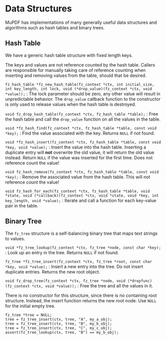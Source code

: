 # Data Structures

MuPDF has implementations of many generally useful data structures and algorithms
such as hash tables and binary trees.

## Hash Table

We have a generic hash table structure with fixed length keys.

The keys and values are not reference counted by the hash table. Callers are responsible for manually taking care of reference counting when inserting and removing values from the table, should that be desired.

`fz_hash_table *fz_new_hash_table(fz_context *ctx, int initial_size, int key_length, int lock, void (*drop_value)(fz_context *ctx, void *value));`
: The lock parameter should be zero, any other value will result in
  unpredictable behavior. The `drop_value` callback function to the
  constructor is only used to release values when the hash table is
  destroyed.

`void fz_drop_hash_table(fz_context *ctx, fz_hash_table *table);`
: Free the hash table and call the `drop_value` function on all the
  values in the table.

`void *fz_hash_find(fz_context *ctx, fz_hash_table *table, const void *key);`
: Find the value associated with the key. Returns `NULL` if not found.

`void *fz_hash_insert(fz_context *ctx, fz_hash_table *table, const void *key, void *value);`
: Insert the value into the hash table. Inserting a duplicate entry will
  **not** overwrite the old value, it will return the old value instead.
  Return `NULL` if the value was inserted for the first time. Does not
  reference count the value!

`void fz_hash_remove(fz_context *ctx, fz_hash_table *table, const void *key);`
: Remove the associated value from the hash table. This will not
  reference count the value!

`void fz_hash_for_each(fz_context *ctx, fz_hash_table *table, void *state, void (*callback)(fz_context *ctx, void *state, void *key, int key_length, void *value);`
: Iterate and call a function for each key-value pair in the table.

## Binary Tree

The `fz_tree` structure is a self-balancing binary tree that maps text strings to values.

`void *fz_tree_lookup(fz_context *ctx, fz_tree *node, const char *key);`
: Look up an entry in the tree. Returns `NULL` if not found.

`fz_tree *fz_tree_insert(fz_context *ctx, fz_tree *root, const char *key, void *value);`
: Insert a new entry into the tree. Do not insert duplicate entries.
  Returns the new root object.

`void fz_drop_tree(fz_context *ctx, fz_tree *node, void (*dropfunc)(fz_context *ctx, void *value));`
: Free the tree and all the values in it.

There is no constructor for this structure, since there is no containing root
structure. Instead, the insert function returns the new root node. Use `NULL`
for the initial empty tree.

```none
fz_tree *tree = NULL;
tree = fz_tree_insert(ctx, tree, "A", my_a_obj);
tree = fz_tree_insert(ctx, tree, "B", my_b_obj);
tree = fz_tree_insert(ctx, tree, "C", my_c_obj);
assert(fz_tree_lookup(ctx, tree, "B") == my_b_obj);
```

